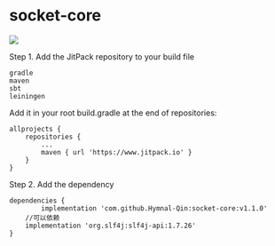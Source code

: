 # socket-core

[![](https://www.jitpack.io/v/Hymnal-Qin/socket-core.svg)](https://www.jitpack.io/#Hymnal-Qin/socket-core)




Step 1. Add the JitPack repository to your build file

    gradle
    maven
    sbt
    leiningen

Add it in your root build.gradle at the end of repositories:

	allprojects {
		repositories {
			...
			maven { url 'https://www.jitpack.io' }
		}
	}

Step 2. Add the dependency

	dependencies {
	        implementation 'com.github.Hymnal-Qin:socket-core:v1.1.0'
		//可以依赖
		implementation 'org.slf4j:slf4j-api:1.7.26'
	}



